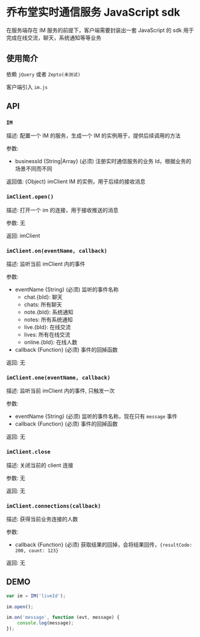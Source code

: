 # 乔布堂实时通信服务 JavaScript sdk

在服务端存在 IM 服务的前提下，客户端需要封装出一套 JavaScript 的 sdk 用于完成在线交流，聊天，系统通知等等业务

## 使用简介

依赖 `jQuery` 或者 `Zepto(未测试)`

客户端引入 `im.js`

## API

### `IM` 

描述: 配置一个 IM 的服务，生成一个 IM 的实例用于，提供后续调用的方法

参数:

  * businessId {String|Array} (必须)  注册实时通信服务的业务 Id，根据业务的场景不同而不同

返回值: {Object} imClient IM 的实例，用于后续的接收消息

### `imClient.open()`

描述: 打开一个 im 的连接，用于接收推送的消息

参数: 无

返回: imClient

### `imClient.on(eventName, callback)`

描述: 监听当前 imClient 内的事件

参数:

  * eventName {String} (必须) 监听的事件名称
    * chat.{bId}: 聊天
    * chats: 所有聊天
    * note.{bId}: 系统通知
    * notes: 所有系统通知
    * live.{bId}: 在线交流
    * lives: 所有在线交流
    * online.{bId}: 在线人数
  * callback {Function} (必须) 事件的回掉函数

返回: 无

### `imClient.one(eventName, callback)`

描述: 监听当前 imClient 内的事件, 只触发一次

参数:

  * eventName {String} (必须) 监听的事件名称，现在只有 `message` 事件
  * callback {Function} (必须) 事件的回掉函数

返回: 无

### `imClient.close`

描述: 关闭当前的 client 连接

参数: 无

返回: 无

### `imClient.connections(callback)`

描述: 获得当前业务连接的人数

参数:

 * callback {Function} (必须) 获取结果的回掉，会将结果回传，`{resultCode: 200, count: 123}`
 
返回: 无


## DEMO

```javascript
var im = IM('liveId');

im.open();

im.on('message', function (evt, message) {
    console.log(message);
});
```
